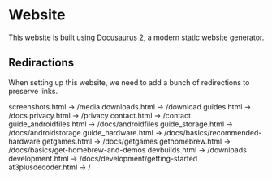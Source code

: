# Website

This website is built using [Docusaurus 2](https://docusaurus.io/), a modern static website generator.

## Rediractions

When setting up this website, we need to add a bunch of redirections to preserve links.

screenshots.html -> /media
downloads.html -> /download
guides.html -> /docs
privacy.html -> /privacy
contact.html -> /contact
guide_androidfiles.html -> /docs/androidfiles
guide_storage.html -> /docs/androidstorage
guide_hardware.html -> /docs/basics/recommended-hardware
getgames.html -> /docs/getgames
gethomebrew.html -> /docs/basics/get-homebrew-and-demos
devbuilds.html -> /downloads
development.html -> /docs/development/getting-started
at3plusdecoder.html -> /
